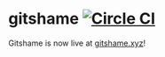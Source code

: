 # gitshame [![Circle CI](https://circleci.com/gh/dminnear/gitshame/tree/master.svg?style=svg&circle-token=28d91815a3979cffcaaa0038934e6ac0d1817fdd)](https://circleci.com/gh/dminnear/gitshame/tree/master)
Gitshame is now live at [gitshame.xyz](https://gitshame.xyz)!
